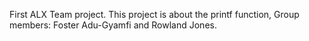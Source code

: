 First ALX Team project.
This project is about the printf function,
Group members: Foster Adu-Gyamfi and Rowland Jones.
